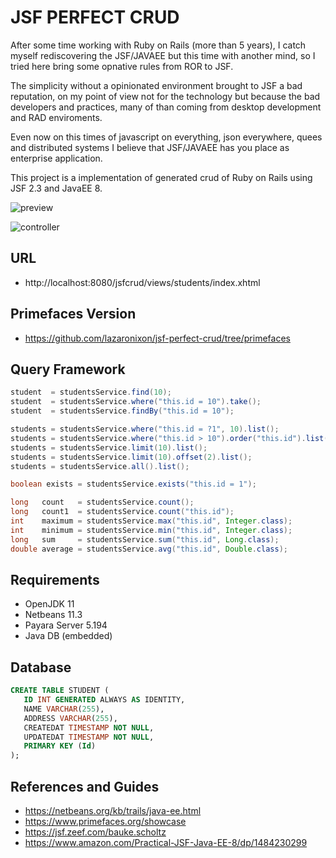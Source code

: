 # JSF PERFECT CRUD

After some time working with Ruby on Rails (more than 5 years), I catch myself rediscovering the JSF/JAVAEE but this time with another mind, so I tried here bring some opnative rules from ROR to JSF. 

The simplicity without a opinionated environment brought to JSF a bad reputation, on my point of view not for the technology but because the bad developers and practices, many of than coming from desktop development and RAD enviroments.

Even now on this times of javascript on everything, json everywhere, quees and distributed systems I believe that JSF/JAVAEE has you place as enterprise application.

This project is a implementation of generated crud of Ruby on Rails using JSF 2.3 and JavaEE 8.

![preview](https://nixo-etc.s3-sa-east-1.amazonaws.com/javajsf.gif)

![controller](https://nixo-etc.s3-sa-east-1.amazonaws.com/screenshot_jsfcrud_8.png)

## URL
* http://localhost:8080/jsfcrud/views/students/index.xhtml

## Primefaces Version
* https://github.com/lazaronixon/jsf-perfect-crud/tree/primefaces

## Query Framework

```java
student  = studentsService.find(10);
student  = studentsService.where("this.id = 10").take();
student  = studentsService.findBy("this.id = 10");

students = studentsService.where("this.id = ?1", 10).list();
students = studentsService.where("this.id > 10").order("this.id").list();
students = studentsService.limit(10).list();
students = studentsService.limit(10).offset(2).list();
students = studentsService.all().list();

boolean exists = studentsService.exists("this.id = 1");

long   count   = studentsService.count();
long   count1  = studentsService.count("this.id");
int    maximum = studentsService.max("this.id", Integer.class);
int    minimum = studentsService.min("this.id", Integer.class);
long   sum     = studentsService.sum("this.id", Long.class);
double average = studentsService.avg("this.id", Double.class);
```

## Requirements

* OpenJDK 11
* Netbeans 11.3
* Payara Server 5.194
* Java DB (embedded)

## Database

```SQL
CREATE TABLE STUDENT (
   ID INT GENERATED ALWAYS AS IDENTITY,
   NAME VARCHAR(255),
   ADDRESS VARCHAR(255),
   CREATEDAT TIMESTAMP NOT NULL,
   UPDATEDAT TIMESTAMP NOT NULL,
   PRIMARY KEY (Id)
);
```

## References and Guides

* https://netbeans.org/kb/trails/java-ee.html
* https://www.primefaces.org/showcase
* https://jsf.zeef.com/bauke.scholtz
* https://www.amazon.com/Practical-JSF-Java-EE-8/dp/1484230299
